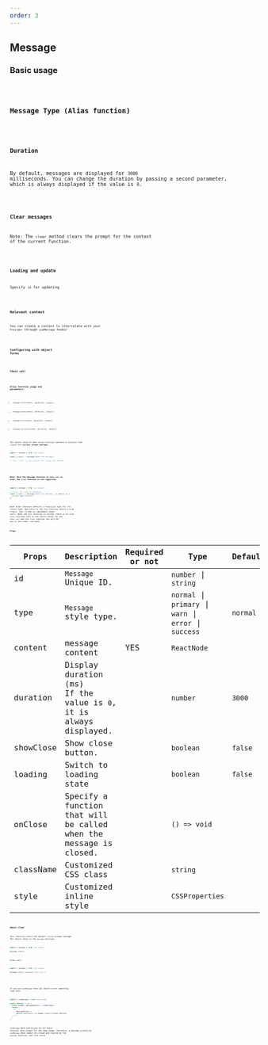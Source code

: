 ```yaml
---
order: 3
---
```


## Message

### Basic usage

<code src="./demo/basic.tsx" />

### Message Type (Alias function)

<code src="./demo/type.tsx" />

### Duration

By default, messages are displayed for `3000` milliseconds. You can change the duration by passing a second parameter, which is always displayed if the value is `0`.

<code src="./demo/duration.tsx" />

### Clear messages

Note: The `clear` method clears the prompt for the context of the current function.

<code src="./demo/clear.tsx" />

### Loading and update

Specify `id` for updating

<code src="./demo/loading.tsx" />

### Relevant context

You can create a context to interrelate with your `Provider` through `useMessage` hooks!

<code src="./demo/context.tsx" />

### Configuring with object forms

<code src="./demo/call.tsx" />

### Chain call

<code src="./demo/chain-call.tsx" />

### Alias function usage and parameters:

- `message.info(content, [duration], [props])`

- `message.warn(content, [duration], [props])`

- `message.err(content, [duration], [props])`

- `message.success(content, [duration], [props])`

The return value of each alias function contains a function that closes the **current prompt message**.

```ts
import { message } from 'are-visual'

const { close } = message.info('Info Message')

// This `close` is the function that closes this message.
```

<br/>

**Note: Once the message function of `Chain Call` is used, the `close` function is not supported.**

```ts
import { message } from 'are-visual'

// Error: Ths close is undefined
const { close } = message.info('Info Message', 0).then(() => {
  console.log('Callback')
})
```

Each alias function inherits a `PromiseLike` type for its return type, and calls to the `then` function return a true `Promise`, this is how `Are` implements chain calls. When the `then` function is called, there is no such `close` function left in the return value. So the `Chain call` and the `close` function can only be one or the other, not both.

#### Props

| Props     | Description                                                             | Required or not | Type                                                          | Defaults |
| --------- | ----------------------------------------------------------------------- | --------------- | ------------------------------------------------------------- | -------- |
| id        | `Message` Unique ID.                                                    |                 | `number` \| `string`                                          |          |
| type      | `Message` style type.                                                   |                 | `normal` \| `primary` \| `warn` \|<br /> `error` \| `success` | `normal` |
| content   | message content                                                         | YES             | `ReactNode`                                                   |          |
| duration  | Display duration (ms)<br />If the value is `0`, it is always displayed. |                 | `number`                                                      | `3000`   |
| showClose | Show close button.                                                      |                 | `boolean`                                                     | `false`  |
| loading   | Switch to loading state                                                 |                 | `boolean`                                                     | `false`  |
| onClose   | Specify a function that will be called when the message is closed.      |                 | `() => void`                                                  |          |
| className | Customized CSS class                                                    |                 | `string`                                                      |          |
| style     | Customized inline style                                                 |                 | `CSSProperties`                                               |          |

### About clear

This function clears the default `context` prompt message. The return value is the `message` function.

```ts
import { message } from 'are-visual'

message.clear()
```

Chain call：

```ts
import { message } from 'are-visual'

message.clear().success('Chain call')
```

<br/>

If you use `useMessage` then you should write something like this.

```ts
import { useMessage } from 'are-visual'

export default () => {
  const [msgApi, MessageHolder] = useMessage()
  return (
    <>
      <MessageHolder />
      <Button onClick={() => msgApi.clear()}>Clear</Button>
    </>
  )
}
```

`useMessage` Hook and `message` do not share internal data except for the same usage. Therefore, a message created by `useMessage` Hook cannot be closed and cleared by the `message` function, and vice versa.
